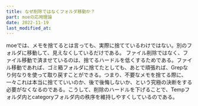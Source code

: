 ```yaml
---
title: なぜ削除ではなくフォルダ移動か？
part: moeの応用理論
date: 2022-11-19
last_modified_at: 
---
```


moeでは、メモを捨てるとは言っても、実際に捨てているわけではない。別のフォルダに移動して、見えなくしているだけである。
ファイル削除ではなく、ファイル移動で済ませているのは、捨てるハードルを低くするためである。ファイル移動であれば、ゴミ箱フォルダに捨てたとしても、あとで頑張れば、Grepなり何なりを使って取り戻すことができる。つまり、不要なメモを捨てる際に、一々これは本当に捨てていいのか、後で後悔しないか、という究極の決断をする必要がなくなるのである。こうして、削除のハードルを下げることで、Tempフォルダ内とcategoryフォルダ内の秩序を維持しやすくしているのである。
